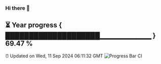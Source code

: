 ### Hi there 👋
⏳ Year progress { ████████████████████▁▁▁▁▁▁▁▁▁▁ } 69.47 %
---
⏰ Updated on Wed, 11 Sep 2024 06:11:32 GMT
![Progress Bar CI](https://github.com/Moyi321/Moyi321/workflows/Progress%20Bar%20CI/badge.svg)
